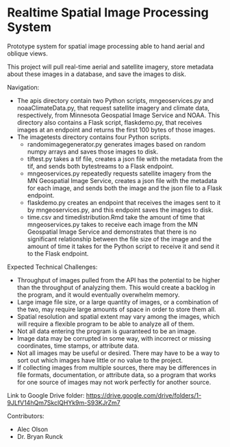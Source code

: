 # Realtime Spatial Image Processing System
Prototype system for spatial image processing able to hand aerial and oblique views.

This project will pull real-time aerial and satellite imagery, store metadata about these images in a database, and save the images to disk.

Navigation:
- The apis directory contain two Python scripts, mngeoservices.py and noaaClimateData.py, that request satellite imagery and climate data, respectively, from Minnesota Geospatial Image Service and NOAA. This directory also contains a Flask script, flaskdemo.py, that receives images at an endpoint and returns the first 100 bytes of those images.
- The imagetests directory contains four Python scripts. 
    - randomimagegenerator.py generates images based on random numpy arrays and saves those images to disk.
    - tiftest.py takes a tif file, creates a json file with the metadata from the tif, and sends both bytestreams to a Flask endpoint.
    - mngeoservices.py repeatedly requests satellite imagery from the MN Geospatial Image Service, creates a json file with the metadata for each image, and sends both the image and the json file to a Flask endpoint.
    - flaskdemo.py creates an endpoint that receives the images sent to it by mngeoservices.py, and this endpoint saves the images to disk.
    - time.csv and timedistribution.Rmd take the amount of time that mngeoservices.py takes to receive each image from the MN Geospatial Image Service and demonstrates that there is no significant relationship between the file size of the image and the amount of time it takes for the Python script to receive it and send it to the Flask endpoint.

Expected Technical Challenges:
- Throughput of images pulled from the API has the potential to be higher than the throughput of analyzing them. This would create a backlog in the program, and it would eventually overwhelm memory.
- Large image file size, or a large quantity of images, or a combination of the two, may require large amounts of space in order to store them all.
- Spatial resolution and spatial extent may vary among the images, which will require a flexible program to be able to analyze all of them.
- Not all data entering the program is guaranteed to be an image.
- Image data may be corrupted in some way, with incorrect or missing coordinates, time stamps, or attribute data.
- Not all images may be useful or desired. There may have to be a way to sort out which images have little or no value to the project.
- If collecting images from multiple sources, there may be differences in file formats, documentation, or attribute data, so a program that works for one source of images may not work perfectly for another source.

Link to Google Drive folder:
https://drive.google.com/drive/folders/1-9JLfV14hQm7SkclQHYk9m-S93KJrZm7

Contributors:
- Alec Olson
- Dr. Bryan Runck
